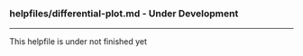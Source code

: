 ### helpfiles/differential-plot.md - Under Development

***

This helpfile is under not finished yet

